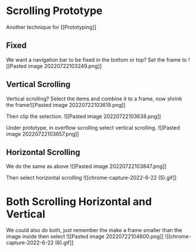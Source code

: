 # Scrolling Prototype
Another technique for [[Prototyping]] 

## Fixed
We want a navigation bar to be fixed in the bottom or top? Set the frame to 
![[Pasted image 20220722103249.png]]


## Vertical Scrolling
Vertical scrolling? Select the items and combine it to a frame, now shrink the frame![[Pasted image 20220722103619.png]]

Then clip the selection. ![[Pasted image 20220722103638.png]]

Under prototype, in overflow scrolling select vertical scrolling.
![[Pasted image 20220722103657.png]]

## Horizontal Scrolling
We do the same as above
![[Pasted image 20220722103847.png]]

Then select horizontal scrolling
![[chrome-capture-2022-6-22 (5).gif]]


# Both Scrolling Horizontal and Vertical
We could also do both, just remember the make a frame smaller than the image inside then select ![[Pasted image 20220722104600.png]]
![[chrome-capture-2022-6-22 (6).gif]]